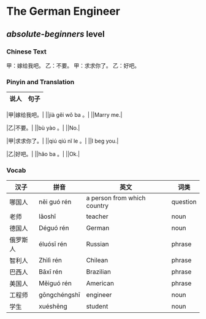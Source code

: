 # The German Engineer
## *absolute-beginners* level

### Chinese Text
甲：嫁给我吧。
乙：不要。
甲：求求你了。
乙：好吧。

### Pinyin and Translation
|说人|句子|
|----|----|

|甲|嫁给我吧。|
||jià gěi wǒ ba 。|
||Marry me.|

|乙|不要。|
||bù yào 。|
||No.|

|甲|求求你了。|
||qiú qiú nǐ le 。|
||I beg you.|

|乙|好吧。|
||hǎo ba 。|
||Ok.|
### Vocab
|汉子|拼音|英文|词类|
|----|----|----|----|
|哪国人|něi guó rén|a person from which country|question|
|老师|lǎoshī|teacher|noun|
|德国人|Déguó rén|German|noun|
|俄罗斯人|éluósī rén|Russian|phrase|
|智利人|Zhìlì rén|Chilean|phrase|
|巴西人|Bāxī rén|Brazilian|phrase|
|美国人|Měiguó rén|American|phrase|
|工程师|gōngchéngshī|engineer|noun|
|学生|xuéshēng|student|noun|